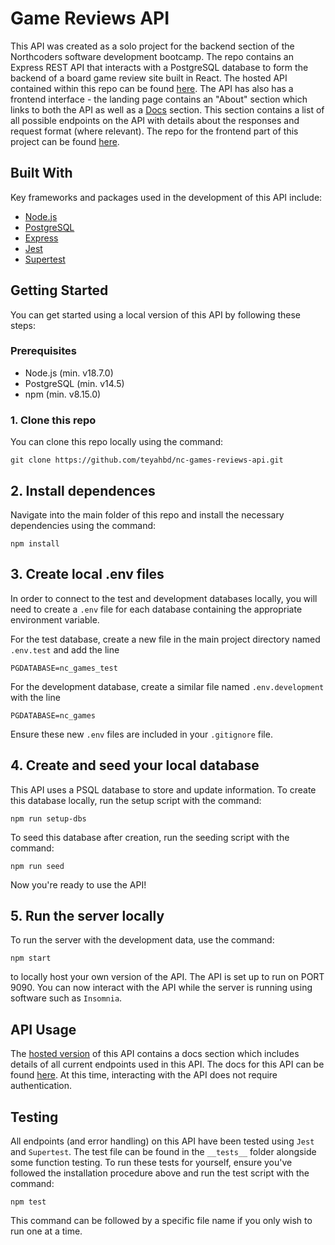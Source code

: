 # Game Reviews API

This API was created as a solo project for the backend section of the Northcoders software development bootcamp. The repo contains an Express REST API that interacts with a PostgreSQL database to form the backend of a board game review site built in React. The hosted API contained within this repo can be found [here](https://nc-games-reviews.onrender.com/). The API has also has a frontend interface - the landing page contains an "About" section which links to both the API as well as a [Docs](https://nc-games-reviews.onrender.com/docs) section. This section contains a list of all possible endpoints on the API with details about the responses and request format (where relevant). The repo for the frontend part of this project can be found [here](https://github.com/teyahbd/nc-games-reviews).

## Built With

Key frameworks and packages used in the development of this API include:

- [Node.js](https://nodejs.org/en/)
- [PostgreSQL](https://www.postgresql.org/)
- [Express](https://expressjs.com/)
- [Jest](https://jestjs.io/)
- [Supertest](https://www.npmjs.com/package/supertest)

## Getting Started

You can get started using a local version of this API by following these steps:

### Prerequisites

- Node.js (min. v18.7.0)
- PostgreSQL (min. v14.5)
- npm (min. v8.15.0)

### 1. Clone this repo

You can clone this repo locally using the command:

```
git clone https://github.com/teyahbd/nc-games-reviews-api.git
```

## 2. Install dependences

Navigate into the main folder of this repo and install the necessary dependencies using the command:

```
npm install
```

## 3. Create local .env files

In order to connect to the test and development databases locally, you will need to create a `.env` file for each database containing the appropriate environment variable.

For the test database, create a new file in the main project directory named `.env.test` and add the line

```
PGDATABASE=nc_games_test
```

For the development database, create a similar file named `.env.development` with the line

```
PGDATABASE=nc_games
```

Ensure these new `.env` files are included in your `.gitignore` file.

## 4. Create and seed your local database

This API uses a PSQL database to store and update information. To create this database locally, run the setup script with the command:

```
npm run setup-dbs
```

To seed this database after creation, run the seeding script with the command:

```
npm run seed
```

Now you're ready to use the API!

## 5. Run the server locally

To run the server with the development data, use the command:

```
npm start
```

to locally host your own version of the API. The API is set up to run on PORT 9090. You can now interact with the API while the server is running using software such as `Insomnia`.

## API Usage

The [hosted version](https://nc-games-reviews.onrender.com/) of this API contains a docs section which includes details of all current endpoints used in this API. The docs for this API can be found [here](https://nc-games-reviews.onrender.com/docs). At this time, interacting with the API does not require authentication.

## Testing

All endpoints (and error handling) on this API have been tested using `Jest` and `Supertest`. The test file can be found in the `__tests__` folder alongside some function testing. To run these tests for yourself, ensure you've followed the installation procedure above and run the test script with the command:

```
npm test
```

This command can be followed by a specific file name if you only wish to run one at a time.
